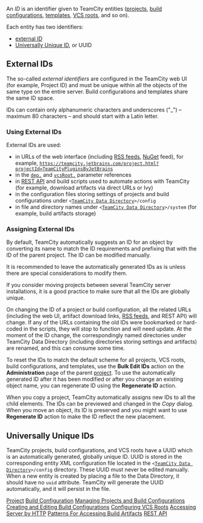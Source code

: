 [//]: # (title: Identifier)
[//]: # (auxiliary-id: Identifier)

An _ID_ is an identifier given to TeamCity entities ([projects](project.md), [build configurations](build-configuration.md), [templates](build-configuration-template.md), [VCS roots](vcs-root.md), and so on).

Each entity has two identifiers:
* [external ID](#External+IDs)
* [Universally Unique ID](#Universally+Unique+IDs), or UUID

## External IDs

The so-called _external identifiers_ are configured in the TeamCity web UI (for example, Project ID) and must be unique within all the objects of the same type on the entire server. Build configurations and templates share the same ID space.

IDs can contain only alphanumeric characters and underscores ("\_") – maximum 80 characters – and should start with a Latin letter.

### Using External IDs

External IDs are used:
* in URLs of the web interface (including [RSS feeds](syndication-feed.md), [NuGet](nuget.md) feed), for example, [`https://teamcity.jetbrains.com/project.html?projectId=TeamCityPluginsByJetBrains`](https://teamcity.jetbrains.com/project.html?projectId=TeamCityPluginsByJetBrains)
* in the [`dep.`](predefined-build-parameters.md#Dependencies+Properties) and [`vcsRoot.`](predefined-build-parameters.md#VCS+Properties) parameter references
* in [REST API](rest-api.md) and build scripts used to automate actions with TeamCity (for example, download artifacts via direct URLs or Ivy)
* in the configuration files storing settings of projects and build configurations under `<`[`TeamCity Data Directory`](teamcity-data-directory.md)`>/config`
* in file and directory names under `<`[`TeamCity Data Directory`](teamcity-data-directory.md)`>/system` (for example, build artifacts storage)

 <anchor name="AssigningIDs"/>

### Assigning External IDs

By default, TeamCity automatically suggests an ID for an object by converting its name to match the ID requirements and prefixing that with the ID of the parent project. The ID can be modified manually.

It is recommended to leave the automatically generated IDs as is unless there are special considerations to modify them.

If you consider moving projects between several TeamCity server installations, it is a good practice to make sure that all the IDs are globally unique.

<note>

On changing the ID of a project or build configuration, all the related URLs (including the web UI, artifact download links, [RSS feeds](syndication-feed.md), and REST API) will change. If any of the URLs containing the old IDs were bookmarked or hard-coded in the scripts, they will stop to function and will need update. At the moment of the ID change, the correspondingly named directories under TeamCity Data Directory (including directories storing settings and artifacts) are renamed, and this can consume some time.
</note>

To reset the IDs to match the default scheme for all projects, VCS roots, build configurations, and templates, use the __Bulk Edit IDs__ action on the __Administration__ page of the parent [project](project.md). To use the automatically generated ID after it has been modified or after you change an existing object name, you can regenerate ID using the __Regenerate ID__ action.

When you copy a project, TeamCity automatically assigns new IDs to all the child elements. The IDs can be previewed and changed in the _Copy_ dialog. When you move an object, its ID is preserved and you might want to use __Regenerate ID__ action to make the ID reflect the new placement.

## Universally Unique IDs

TeamCity projects, build configurations, and VCS roots have a UUID which is an automatically generated, globally unique ID. UUID is stored in the corresponding entity XML configuration file located in the `<`[`TeamCity Data Directory`](teamcity-data-directory.md)`>/config` directory. These UUID must never be edited manually. When a new entity is created by placing a file to the Data Directory, it should have no `uuid` attribute. TeamCity will generate the UUID automatically, and it will persist in the file.

[//]: # (Internal note. Do not delete. "Identifierd161e161.txt")    

<seealso>
        <category ref="concepts">
            <a href="project.md">Project</a>
            <a href="build-configuration.md">Build Configuration</a>
        </category>
        <category ref="admin-guide">
            <a href="managing-projects-and-build-configurations.md">Managing Projects and Build Configurations</a>
            <a href="creating-and-editing-build-configurations.md">Creating and Editing Build Configurations</a>
            <a href="configuring-vcs-roots.md">Configuring VCS Roots</a>
            <a href="accessing-server-by-http.md">Accessing Server by HTTP</a>
            <a href="patterns-for-accessing-build-artifacts.md">Patterns For Accessing Build Artifacts</a>
            <a href="rest-api.md">REST API</a>
        </category>
</seealso>

